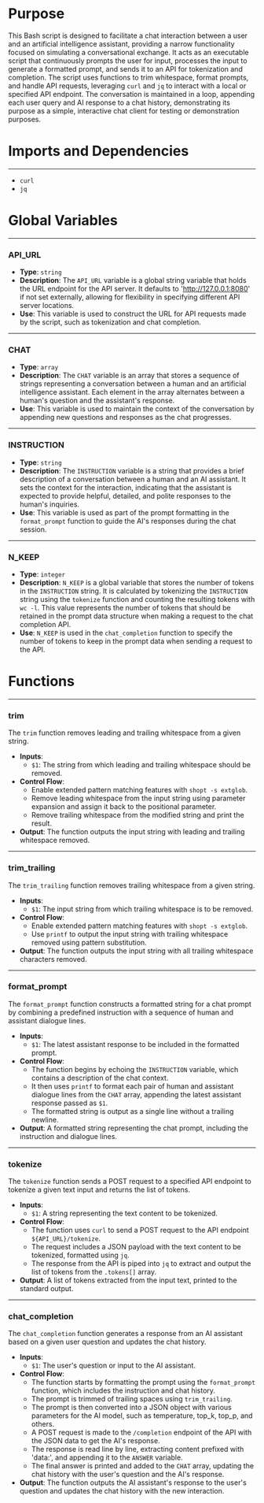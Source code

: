 # Purpose
This Bash script is designed to facilitate a chat interaction between a user and an artificial intelligence assistant, providing a narrow functionality focused on simulating a conversational exchange. It acts as an executable script that continuously prompts the user for input, processes the input to generate a formatted prompt, and sends it to an API for tokenization and completion. The script uses functions to trim whitespace, format prompts, and handle API requests, leveraging `curl` and `jq` to interact with a local or specified API endpoint. The conversation is maintained in a loop, appending each user query and AI response to a chat history, demonstrating its purpose as a simple, interactive chat client for testing or demonstration purposes.
# Imports and Dependencies

---
- `curl`
- `jq`


# Global Variables

---
### API\_URL
- **Type**: `string`
- **Description**: The `API_URL` variable is a global string variable that holds the URL endpoint for the API server. It defaults to 'http://127.0.0.1:8080' if not set externally, allowing for flexibility in specifying different API server locations.
- **Use**: This variable is used to construct the URL for API requests made by the script, such as tokenization and chat completion.


---
### CHAT
- **Type**: `array`
- **Description**: The `CHAT` variable is an array that stores a sequence of strings representing a conversation between a human and an artificial intelligence assistant. Each element in the array alternates between a human's question and the assistant's response.
- **Use**: This variable is used to maintain the context of the conversation by appending new questions and responses as the chat progresses.


---
### INSTRUCTION
- **Type**: `string`
- **Description**: The `INSTRUCTION` variable is a string that provides a brief description of a conversation between a human and an AI assistant. It sets the context for the interaction, indicating that the assistant is expected to provide helpful, detailed, and polite responses to the human's inquiries.
- **Use**: This variable is used as part of the prompt formatting in the `format_prompt` function to guide the AI's responses during the chat session.


---
### N\_KEEP
- **Type**: `integer`
- **Description**: `N_KEEP` is a global variable that stores the number of tokens in the `INSTRUCTION` string. It is calculated by tokenizing the `INSTRUCTION` string using the `tokenize` function and counting the resulting tokens with `wc -l`. This value represents the number of tokens that should be retained in the prompt data structure when making a request to the chat completion API.
- **Use**: `N_KEEP` is used in the `chat_completion` function to specify the number of tokens to keep in the prompt data when sending a request to the API.


# Functions

---
### trim
The `trim` function removes leading and trailing whitespace from a given string.
- **Inputs**:
    - `$1`: The string from which leading and trailing whitespace should be removed.
- **Control Flow**:
    - Enable extended pattern matching features with `shopt -s extglob`.
    - Remove leading whitespace from the input string using parameter expansion and assign it back to the positional parameter.
    - Remove trailing whitespace from the modified string and print the result.
- **Output**: The function outputs the input string with leading and trailing whitespace removed.


---
### trim\_trailing
The `trim_trailing` function removes trailing whitespace from a given string.
- **Inputs**:
    - `$1`: The input string from which trailing whitespace is to be removed.
- **Control Flow**:
    - Enable extended pattern matching features with `shopt -s extglob`.
    - Use `printf` to output the input string with trailing whitespace removed using pattern substitution.
- **Output**: The function outputs the input string with all trailing whitespace characters removed.


---
### format\_prompt
The `format_prompt` function constructs a formatted string for a chat prompt by combining a predefined instruction with a sequence of human and assistant dialogue lines.
- **Inputs**:
    - `$1`: The latest assistant response to be included in the formatted prompt.
- **Control Flow**:
    - The function begins by echoing the `INSTRUCTION` variable, which contains a description of the chat context.
    - It then uses `printf` to format each pair of human and assistant dialogue lines from the `CHAT` array, appending the latest assistant response passed as `$1`.
    - The formatted string is output as a single line without a trailing newline.
- **Output**: A formatted string representing the chat prompt, including the instruction and dialogue lines.


---
### tokenize
The `tokenize` function sends a POST request to a specified API endpoint to tokenize a given text input and returns the list of tokens.
- **Inputs**:
    - `$1`: A string representing the text content to be tokenized.
- **Control Flow**:
    - The function uses `curl` to send a POST request to the API endpoint `${API_URL}/tokenize`.
    - The request includes a JSON payload with the text content to be tokenized, formatted using `jq`.
    - The response from the API is piped into `jq` to extract and output the list of tokens from the `.tokens[]` array.
- **Output**: A list of tokens extracted from the input text, printed to the standard output.


---
### chat\_completion
The `chat_completion` function generates a response from an AI assistant based on a given user question and updates the chat history.
- **Inputs**:
    - `$1`: The user's question or input to the AI assistant.
- **Control Flow**:
    - The function starts by formatting the prompt using the `format_prompt` function, which includes the instruction and chat history.
    - The prompt is trimmed of trailing spaces using `trim_trailing`.
    - The prompt is then converted into a JSON object with various parameters for the AI model, such as temperature, top_k, top_p, and others.
    - A POST request is made to the `/completion` endpoint of the API with the JSON data to get the AI's response.
    - The response is read line by line, extracting content prefixed with 'data:', and appending it to the `ANSWER` variable.
    - The final answer is printed and added to the `CHAT` array, updating the chat history with the user's question and the AI's response.
- **Output**: The function outputs the AI assistant's response to the user's question and updates the chat history with the new interaction.


